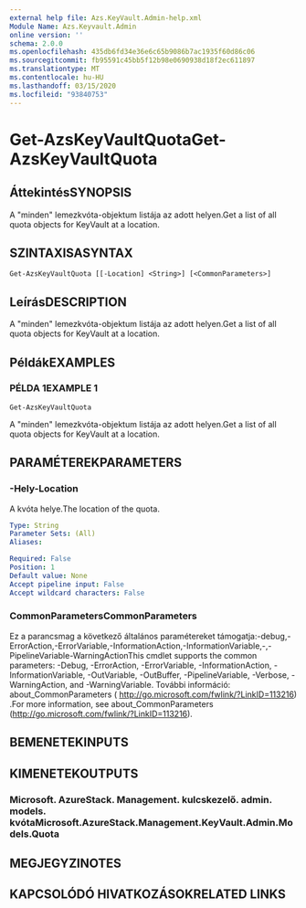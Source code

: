 ```yaml
---
external help file: Azs.KeyVault.Admin-help.xml
Module Name: Azs.Keyvault.Admin
online version: ''
schema: 2.0.0
ms.openlocfilehash: 435db6fd34e36e6c65b9086b7ac1935f60d86c06
ms.sourcegitcommit: fb95591c45bb5f12b98e0690938d18f2ec611897
ms.translationtype: MT
ms.contentlocale: hu-HU
ms.lasthandoff: 03/15/2020
ms.locfileid: "93840753"
---
```

# <span data-ttu-id="b3d34-101">Get-AzsKeyVaultQuota</span><span class="sxs-lookup"><span data-stu-id="b3d34-101">Get-AzsKeyVaultQuota</span></span>

## <span data-ttu-id="b3d34-102">Áttekintés</span><span class="sxs-lookup"><span data-stu-id="b3d34-102">SYNOPSIS</span></span>
<span data-ttu-id="b3d34-103">A "minden" lemezkvóta-objektum listája az adott helyen.</span><span class="sxs-lookup"><span data-stu-id="b3d34-103">Get a list of all quota objects for KeyVault at a location.</span></span>

## <span data-ttu-id="b3d34-104">SZINTAXISA</span><span class="sxs-lookup"><span data-stu-id="b3d34-104">SYNTAX</span></span>

```
Get-AzsKeyVaultQuota [[-Location] <String>] [<CommonParameters>]
```

## <span data-ttu-id="b3d34-105">Leírás</span><span class="sxs-lookup"><span data-stu-id="b3d34-105">DESCRIPTION</span></span>
<span data-ttu-id="b3d34-106">A "minden" lemezkvóta-objektum listája az adott helyen.</span><span class="sxs-lookup"><span data-stu-id="b3d34-106">Get a list of all quota objects for KeyVault at a location.</span></span>

## <span data-ttu-id="b3d34-107">Példák</span><span class="sxs-lookup"><span data-stu-id="b3d34-107">EXAMPLES</span></span>

### <span data-ttu-id="b3d34-108">PÉLDA 1</span><span class="sxs-lookup"><span data-stu-id="b3d34-108">EXAMPLE 1</span></span>
```
Get-AzsKeyVaultQuota
```

<span data-ttu-id="b3d34-109">A "minden" lemezkvóta-objektum listája az adott helyen.</span><span class="sxs-lookup"><span data-stu-id="b3d34-109">Get a list of all quota objects for KeyVault at a location.</span></span>

## <span data-ttu-id="b3d34-110">PARAMÉTEREK</span><span class="sxs-lookup"><span data-stu-id="b3d34-110">PARAMETERS</span></span>

### <span data-ttu-id="b3d34-111">-Hely</span><span class="sxs-lookup"><span data-stu-id="b3d34-111">-Location</span></span>
<span data-ttu-id="b3d34-112">A kvóta helye.</span><span class="sxs-lookup"><span data-stu-id="b3d34-112">The location of the quota.</span></span>

```yaml
Type: String
Parameter Sets: (All)
Aliases:

Required: False
Position: 1
Default value: None
Accept pipeline input: False
Accept wildcard characters: False
```

### <span data-ttu-id="b3d34-113">CommonParameters</span><span class="sxs-lookup"><span data-stu-id="b3d34-113">CommonParameters</span></span>
<span data-ttu-id="b3d34-114">Ez a parancsmag a következő általános paramétereket támogatja:-debug,-ErrorAction,-ErrorVariable,-InformationAction,-InformationVariable,-,-PipelineVariable-WarningAction</span><span class="sxs-lookup"><span data-stu-id="b3d34-114">This cmdlet supports the common parameters: -Debug, -ErrorAction, -ErrorVariable, -InformationAction, -InformationVariable, -OutVariable, -OutBuffer, -PipelineVariable, -Verbose, -WarningAction, and -WarningVariable.</span></span> <span data-ttu-id="b3d34-115">További információ: about_CommonParameters ( http://go.microsoft.com/fwlink/?LinkID=113216) .</span><span class="sxs-lookup"><span data-stu-id="b3d34-115">For more information, see about_CommonParameters (http://go.microsoft.com/fwlink/?LinkID=113216).</span></span>

## <span data-ttu-id="b3d34-116">BEMENETEK</span><span class="sxs-lookup"><span data-stu-id="b3d34-116">INPUTS</span></span>

## <span data-ttu-id="b3d34-117">KIMENETEK</span><span class="sxs-lookup"><span data-stu-id="b3d34-117">OUTPUTS</span></span>

### <span data-ttu-id="b3d34-118">Microsoft. AzureStack. Management. kulcskezelő. admin. models. kvóta</span><span class="sxs-lookup"><span data-stu-id="b3d34-118">Microsoft.AzureStack.Management.KeyVault.Admin.Models.Quota</span></span>

## <span data-ttu-id="b3d34-119">MEGJEGYZI</span><span class="sxs-lookup"><span data-stu-id="b3d34-119">NOTES</span></span>

## <span data-ttu-id="b3d34-120">KAPCSOLÓDÓ HIVATKOZÁSOK</span><span class="sxs-lookup"><span data-stu-id="b3d34-120">RELATED LINKS</span></span>
